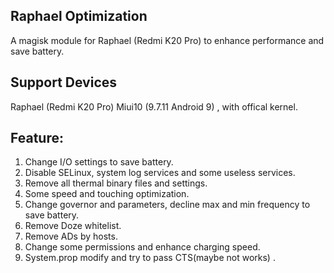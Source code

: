 ## Raphael Optimization

A magisk module for Raphael (Redmi K20 Pro) to enhance performance and save battery.

## Support Devices

Raphael (Redmi K20 Pro) Miui10 (9.7.11 Android 9) , with offical kernel.

## Feature:

1. Change I/O settings to save battery.
2. Disable SELinux, system log services and some useless services.
3. Remove all thermal binary files and settings.
4. Some speed and touching optimization.
5. Change governor and parameters, decline max and min frequency to save battery.
6. Remove Doze whitelist.
7. Remove ADs by hosts.
8. Change some permissions and enhance charging speed.
9. System.prop modify and try to pass CTS(maybe not works) .
